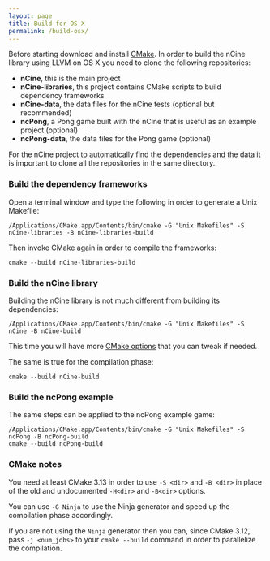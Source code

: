 ```yaml
---
layout: page
title: Build for OS X
permalink: /build-osx/
---
```


Before starting download and install [CMake](https://cmake.org/download/).
In order to build the nCine library using LLVM on OS X you need to clone the following repositories:

- **nCine**, this is the main project
- **nCine-libraries**, this project contains CMake scripts to build dependency frameworks
- **nCine-data**, the data files for the nCine tests (optional but recommended)
- **ncPong**, a Pong game built with the nCine that is useful as an example project (optional)
- **ncPong-data**, the data files for the Pong game (optional)

For the nCine project to automatically find the dependencies and the data it is important to clone all the repositories in the same directory.

### Build the dependency frameworks
Open a terminal window and type the following in order to generate a Unix Makefile:

    /Applications/CMake.app/Contents/bin/cmake -G "Unix Makefiles" -S nCine-libraries -B nCine-libraries-build

Then invoke CMake again in order to compile the frameworks:

    cmake --build nCine-libraries-build

### Build the nCine library
Building the nCine library is not much different from building its dependencies:

    /Applications/CMake.app/Contents/bin/cmake -G "Unix Makefiles" -S nCine -B nCine-build

This time you will have more [CMake options](/cmake-options) that you can tweak if needed.

The same is true for the compilation phase:

    cmake --build nCine-build

### Build the ncPong example
The same steps can be applied to the ncPong example game:

    /Applications/CMake.app/Contents/bin/cmake -G "Unix Makefiles" -S ncPong -B ncPong-build
    cmake --build ncPong-build

### CMake notes
You need at least CMake 3.13 in order to use `-S <dir>` and `-B <dir>` in place of the old and undocumented `-H<dir>` and `-B<dir>` options.

You can use `-G Ninja` to use the Ninja generator and speed up the compilation phase accordingly.

If you are not using the `Ninja` generator then you can, since CMake 3.12, pass `-j <num_jobs>` to your `cmake --build` command in order to parallelize the compilation.
